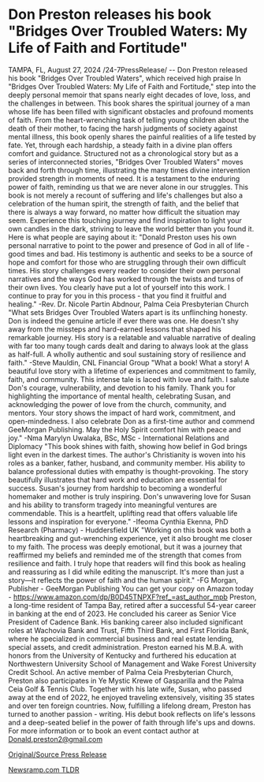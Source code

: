 # Don Preston releases his book "Bridges Over Troubled Waters: My Life of Faith and Fortitude"

TAMPA, FL, August 27, 2024 /24-7PressRelease/ -- Don Preston released his book "Bridges Over Troubled Waters", which received high praise  In "Bridges Over Troubled Waters: My Life of Faith and Fortitude," step into the deeply personal memoir that spans nearly eight decades of love, loss, and the challenges in between. This book shares the spiritual journey of a man whose life has been filled with significant obstacles and profound moments of faith. From the heart-wrenching task of telling young children about the death of their mother, to facing the harsh judgments of society against mental illness, this book openly shares the painful realities of a life tested by fate. Yet, through each hardship, a steady faith in a divine plan offers comfort and guidance.  Structured not as a chronological story but as a series of interconnected stories, "Bridges Over Troubled Waters" moves back and forth through time, illustrating the many times divine intervention provided strength in moments of need. It is a testament to the enduring power of faith, reminding us that we are never alone in our struggles.  This book is not merely a recount of suffering and life's challenges but also a celebration of the human spirit, the strength of faith, and the belief that there is always a way forward, no matter how difficult the situation may seem. Experience this touching journey and find inspiration to light your own candles in the dark, striving to leave the world better than you found it.  Here is what people are saying about it:  "Donald Preston uses his own personal narrative to point to the power and presence of God in all of life - good times and bad. His testimony is authentic and seeks to be a source of hope and comfort for those who are struggling through their own difficult times. His story challenges every reader to consider their own personal narratives and the ways God has worked through the twists and turns of their own lives. You clearly have put a lot of yourself into this work. I continue to pray for you in this process - that you find it fruitful and healing." -Rev. Dr. Nicole Partin Abdnour, Palma Ceia Presbyterian Church  "What sets Bridges Over Troubled Waters apart is its unflinching honesty. Don is indeed the genuine article if ever there was one. He doesn't shy away from the missteps and hard-earned lessons that shaped his remarkable journey. His story is a relatable and valuable narrative of dealing with far too many tough cards dealt and daring to always look at the glass as half-full. A wholly authentic and soul sustaining story of resilience and faith." -Steve Mauldin, CNL Financial Group  "What a book! What a story! A beautiful love story with a lifetime of experiences and commitment to family, faith, and community. This intense tale is laced with love and faith. I salute Don's courage, vulnerability, and devotion to his family. Thank you for highlighting the importance of mental health, celebrating Susan, and acknowledging the power of love from the church, community, and mentors. Your story shows the impact of hard work, commitment, and open-mindedness. I also celebrate Don as a first-time author and commend GeeMorgan Publishing. May the Holy Spirit comfort him with peace and joy." -Nma Marylyn Uwalaka, BSc, MSc - International Relations and Diplomacy  "This book shines with faith, showing how belief in God brings light even in the darkest times. The author's Christianity is woven into his roles as a banker, father, husband, and community member. His ability to balance professional duties with empathy is thought-provoking. The story beautifully illustrates that hard work and education are essential for success. Susan's journey from hardship to becoming a wonderful homemaker and mother is truly inspiring. Don's unwavering love for Susan and his ability to transform tragedy into meaningful ventures are commendable. This is a heartfelt, uplifting read that offers valuable life lessons and inspiration for everyone." -Ifeoma Cynthia Ekenna, PhD Research (Pharmacy) - Huddersfield UK  "Working on this book was both a heartbreaking and gut-wrenching experience, yet it also brought me closer to my faith. The process was deeply emotional, but it was a journey that reaffirmed my beliefs and reminded me of the strength that comes from resilience and faith. I truly hope that readers will find this book as healing and reassuring as I did while editing the manuscript. It's more than just a story—it reflects the power of faith and the human spirit." -FG Morgan, Publisher - GeeMorgan Publishing  You can get your copy on Amazon today - https://www.amazon.com/dp/B0D45TNPXF?ref_=ast_author_mpb  Preston, a long-time resident of Tampa Bay, retired after a successful 54-year career in banking at the end of 2023. He concluded his career as Senior Vice President of Cadence Bank. His banking career also included significant roles at Wachovia Bank and Trust, Fifth Third Bank, and First Florida Bank, where he specialized in commercial business and real estate lending, special assets, and credit administration.  Preston earned his M.B.A. with honors from the University of Kentucky and furthered his education at Northwestern University School of Management and Wake Forest University Credit School.  An active member of Palma Ceia Presbyterian Church, Preston also participates in Ye Mystic Krewe of Gasparilla and the Palma Ceia Golf & Tennis Club. Together with his late wife, Susan, who passed away at the end of 2022, he enjoyed traveling extensively, visiting 35 states and over ten foreign countries.  Now, fulfilling a lifelong dream, Preston has turned to another passion - writing. His debut book reflects on life's lessons and a deep-seated belief in the power of faith through life's ups and downs.  For more information or to book an event contact author at  Donald.preston2@gmail.com 

[Original/Source Press Release](https://www.24-7pressrelease.com/press-release/513800/don-preston-releases-his-book-bridges-over-troubled-waters-my-life-of-faith-and-fortitude) 

[Newsramp.com TLDR](https://newsramp.com/None) 